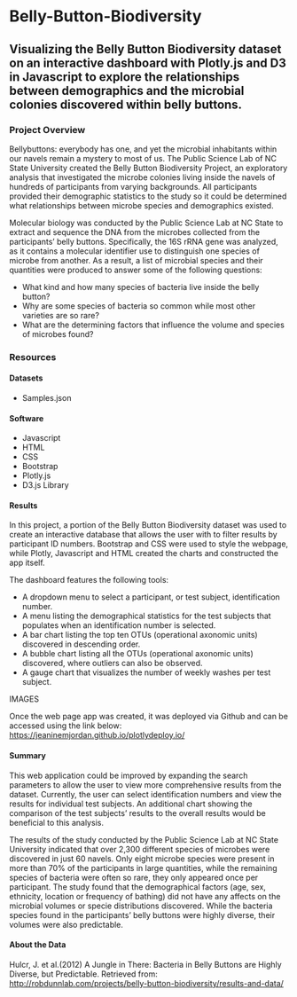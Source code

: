 # Belly-Button-Biodiversity

## Visualizing the Belly Button Biodiversity dataset on an interactive dashboard with Plotly.js and D3 in Javascript to explore the relationships between demographics and the microbial colonies discovered within belly buttons. 
 
### Project Overview
Bellybuttons: everybody has one, and yet the microbial inhabitants within our navels remain a mystery to most of us. The Public Science Lab of NC State University created the Belly Button Biodiversity Project, an exploratory analysis that investigated the microbe colonies living inside the navels of hundreds of participants from varying backgrounds. All participants provided their demographic statistics to the study so it could be determined what relationships between microbe species and demographics existed. 

Molecular biology was conducted by the Public Science Lab at NC State to extract and sequence the DNA from the microbes collected from the participants’ belly buttons. Specifically, the 16S rRNA gene was analyzed, as it contains a molecular identifier use to distinguish one species of microbe from another. As a result, a list of microbial species and their quantities were produced to answer some of the following questions:

* What kind and how many species of bacteria live inside the belly button?
* Why are some species of bacteria so common while most other varieties are so rare?
* What are the determining factors that influence the volume and species of microbes found?

### Resources

#### Datasets

* Samples.json

#### Software

* Javascript
* HTML
* CSS
* Bootstrap
* Plotly.js
* D3.js Library

#### Results
In this project, a portion of the Belly Button Biodiversity dataset was used to create an interactive database that allows the user with to filter results by participant ID numbers. Bootstrap and CSS were used to style the webpage, while Plotly, Javascript and HTML created the charts and constructed the app itself.  

The dashboard features the following tools:

* A dropdown menu to select a participant, or test subject, identification number.
* A menu listing the demographical statistics for the test subjects that populates when an identification number is selected.
* A bar chart listing the top ten OTUs (operational axonomic units) discovered in descending order.
* A bubble chart listing all the OTUs (operational axonomic units) discovered, where outliers can also be observed. 
* A gauge chart that visualizes the number of weekly washes per test subject.

IMAGES

Once the web page app was created, it was deployed via Github and can be accessed using the link below:
https://jeaninemjordan.github.io/plotlydeploy.io/

#### Summary

This web application could be improved by expanding the search parameters to allow the user to view more comprehensive results from the dataset. Currently, the user can select identification numbers and view the results for individual test subjects.  An additional chart showing the comparison of the test subjects’ results to the overall results would be beneficial to this analysis. 

The results of the study conducted by the Public Science Lab at NC State University indicated that over 2,300 different species of microbes were discovered in just 60 navels. Only eight microbe species were present in more than 70% of the participants in large quantities, while the remaining species of bacteria were often so rare, they only appeared once per participant. The study found that the demographical factors (age, sex, ethnicity, location or frequency of bathing) did not have any affects on the microbial volumes or specie distributions discovered. While the bacteria species found in the participants’ belly buttons were highly diverse, their volumes were also predictable. 

#### About the Data

Hulcr, J. et al.(2012) A Jungle in There: Bacteria in Belly Buttons are Highly Diverse, but Predictable. Retrieved from: http://robdunnlab.com/projects/belly-button-biodiversity/results-and-data/ 
